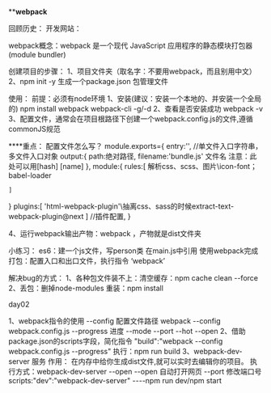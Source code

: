 **********webpack********

回顾历史：
开发网站：

webpack概念：webpack 是一个现代 JavaScript 应用程序的静态模块打包器(module bundler)

创建项目的步骤：
1、项目文件夹（取名字：不要用webpack，而且别用中文）
2、npm init -y  生成一个package.json 包管理文件

使用：
前提：必须有node环境
1、安装(建议：安装一个本地的、并安装一个全局的)
   npm install webpack webpack-cli   -g/-d
2、查看是否安装成功
  webpack -v
3、配置文件，通常会在项目根路径下创建一个webpack.config.js的文件,遵循commonJS规范

 ****重点：  配置文件怎么写？
module.exports={
  entry:'',  //单文件入口字符串，多文件入口对象
  output:{
    path:绝对路径,
    filename:'bundle.js' 文件名      注意：此处可以用[hash] [name]
  },
  module:{
    rules:[
      解析css、scss、图片\icon-font；babel-loader

    ]
  }
  plugins:[
 'html-webpack-plugin'\抽离css、sass的时候extract-text-webpack-plugin@next
  ] //插件配置,
}

4、运行webpack输出产物：webpack ，产物就是dist文件夹

小练习：
 es6：建一个js文件，写person类
 在main.js中引用
 使用webpack完成打包：配置入口和出口文件，执行指令 ‘webpack’
 
解决bug的方式：
1、各种包文件装不上：清空缓存：npm cache clean --force
2、丢包：删掉node-modules 重装：npm install



day02

1、webpack指令的使用
   --config 配置文件路径   webpack --config webpack.config.js
   --progress 进度
   --mode
   --port
   --hot
   --open
  2、借助package.json的scripts字段，简化指令
     "build":"webpack --config webpack.config.js --progress"
     执行：npm run build
3、webpack-dev-server 服务
 作用：  在内存中给你生成dist文件,就可以实时去编辑你的项目。
 执行方式：webpack-dev-server  --open
  --open 自动打开网页
  --port 修改端口号
  scripts:"dev":"webpack-dev-server"   ----npm run dev/npm start